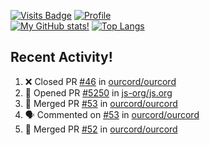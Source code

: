 [![Visits Badge](https://badges.pufler.dev/visits/misly16/misly16)](https://badges.pufler.dev)
[![Profile](https://raw.githubusercontent.com/Misly16/Misly16/master/index.png)](https://github.com/misly16)
<br>
[![My GitHub stats!](https://github-readme-stats.vercel.app/api?username=misly16&show_icons=true&theme=dracula)](https://github.com/misly16)
[![Top Langs](https://github-readme-stats.vercel.app/api/top-langs/?username=misly16&theme=dracula&layout=compact&langs_count=10)](https://github.com/misly16)
<br>


## Recent Activity!
<!--START_SECTION:activity-->
1. ❌ Closed PR [#46](https://github.com/ourcord/ourcord/pull/46) in [ourcord/ourcord](https://github.com/ourcord/ourcord)
2. 💪 Opened PR [#5250](https://github.com/js-org/js.org/pull/5250) in [js-org/js.org](https://github.com/js-org/js.org)
3. 🎉 Merged PR [#53](https://github.com/ourcord/ourcord/pull/53) in [ourcord/ourcord](https://github.com/ourcord/ourcord)
4. 🗣 Commented on [#53](https://github.com/ourcord/ourcord/issues/53) in [ourcord/ourcord](https://github.com/ourcord/ourcord)
5. 🎉 Merged PR [#52](https://github.com/ourcord/ourcord/pull/52) in [ourcord/ourcord](https://github.com/ourcord/ourcord)
<!--END_SECTION:activity-->

